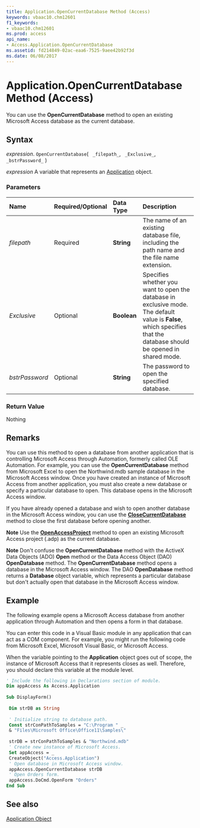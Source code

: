 ```yaml
---
title: Application.OpenCurrentDatabase Method (Access)
keywords: vbaac10.chm12601
f1_keywords:
- vbaac10.chm12601
ms.prod: access
api_name:
- Access.Application.OpenCurrentDatabase
ms.assetid: fd214849-02ac-eaa6-7525-9aee42b92f3d
ms.date: 06/08/2017
---
```



# Application.OpenCurrentDatabase Method (Access)

You can use the  **OpenCurrentDatabase** method to open an existing Microsoft Access database as the current database.


## Syntax

 _expression_. `OpenCurrentDatabase`( ` _filepath_`, ` _Exclusive_`, ` _bstrPassword_` )

 _expression_ A variable that represents an [Application](./Access.Application.md) object.


### Parameters



|**Name**|**Required/Optional**|**Data Type**|**Description**|
|:-----|:-----|:-----|:-----|
| _filepath_|Required|**String**|The name of an existing database file, including the path name and the file name extension.|
| _Exclusive_|Optional|**Boolean**|Specifies whether you want to open the database in exclusive mode. The default value is  **False**, which specifies that the database should be opened in shared mode.|
| _bstrPassword_|Optional|**String**|The password to open the specified database.|

### Return Value

Nothing


## Remarks

You can use this method to open a database from another application that is controlling Microsoft Access through Automation, formerly called OLE Automation. For example, you can use the  **OpenCurrentDatabase** method from Microsoft Excel to open the Northwind.mdb sample database in the Microsoft Access window. Once you have created an instance of Microsoft Access from another application, you must also create a new database or specify a particular database to open. This database opens in the Microsoft Access window.

If you have already opened a database and wish to open another database in the Microsoft Access window, you can use the  **[CloseCurrentDatabase](Access.Application.CloseCurrentDatabase.md)** method to close the first database before opening another.




 **Note**  Use the  **[OpenAccessProject](Access.Application.OpenAccessProject.md)** method to open an existing Microsoft Access project (.adp) as the current database.




 **Note**  Don't confuse the  **OpenCurrentDatabase** method with the ActiveX Data Objects (ADO) **Open** method or the Data Access Object (DAO) **OpenDatabase** method. The **OpenCurrentDatabase** method opens a database in the Microsoft Access window. The DAO **OpenDatabase** method returns a **Database** object variable, which represents a particular database but don't actually open that database in the Microsoft Access window.


## Example

The following example opens a Microsoft Access database from another application through Automation and then opens a form in that database.

You can enter this code in a Visual Basic module in any application that can act as a COM component. For example, you might run the following code from Microsoft Excel, Microsoft Visual Basic, or Microsoft Access.

When the variable pointing to the  **Application** object goes out of scope, the instance of Microsoft Access that it represents closes as well. Therefore, you should declare this variable at the module level.




```vb
' Include the following in Declarations section of module. 
Dim appAccess As Access.Application 
 
Sub DisplayForm() 
 
 Dim strDB as String 
 
 ' Initialize string to database path. 
 Const strConPathToSamples = "C:\Program " _ 
 & "Files\Microsoft Office\Office11\Samples\" 
 
 strDB = strConPathToSamples & "Northwind.mdb" 
 ' Create new instance of Microsoft Access. 
 Set appAccess = _ 
 CreateObject("Access.Application") 
 ' Open database in Microsoft Access window. 
 appAccess.OpenCurrentDatabase strDB 
 ' Open Orders form. 
 appAccess.DoCmd.OpenForm "Orders" 
End Sub
```


## See also


[Application Object](Access.Application.md)

